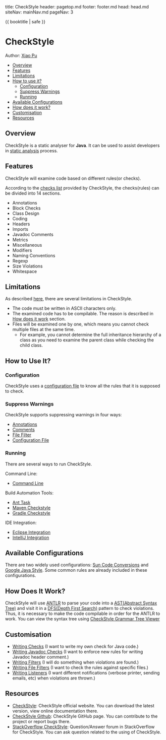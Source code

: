 <frontmatter>
  title: CheckStyle
  header: pagetop.md
  footer: footer.md
  head: head.md
  siteNav: mainNav.md
  pageNav: 3
</frontmatter>

<div class="website-content">

{{ booktitle | safe }}

# CheckStyle

Author: [Xiao Pu](https://nus-oss.github.io/cs3281-website/students/AY1617S2/xiaoPu/xiaoPu-Resume.html)

<box id="article-toc">

* [Overview‎](#overview)
* [Features‎](#features)
* [Limitations‎](#limitations)
* [How to use it‎?](#how-to-use-it)
  * [Configuration‎](#configuration)
  * [Suppress Warnings‎](#suppress-warnings)
  * [Running‎](#running)
* [Available Configurations‎](#available-configurations)
* [How does it work?‎](#how-does-it-work)
* [Customisation‎](#customisation)
* [Resources‎](#resources)
</box>

## Overview

CheckStyle is a static analyser for **Java**. It can be used to assist developers in [static analysis](intro.html) process.

## Features
CheckStyle will examine code based on different rules(or checks).

According to the [checks list](https://checkstyle.sourceforge.net/checks.html) provided by CheckStyle, the checks(rules) can be divided into 14 sections.

- Annotations
- Block Checks
- Class Design
- Coding
- Headers
- Imports
- Javadoc Comments
- Metrics
- Miscellaneous
- Modifiers
- Naming Conventions
- Regexp
- Size Violations
- Whitespace

## Limitations
As described [here](https://checkstyle.sourceforge.net/writingchecks.html#Limitations), there are several limitations in CheckStyle.

- The code must be written in ASCII characters only.
- The examined code has to be compilable. The reason is described in [How does it work](#how-does-it-work) section.
- Files will be examined one by one, which means you cannot check multiple files at the same time.
	- For example, you cannot determine the full inheritance hierarchy of a class as you need to examine the parent class while checking the child class.

## How to Use It?

### Configuration
CheckStyle uses a [configuration file](https://checkstyle.sourceforge.net/config.html) to know all the rules that it is supposed to check.

### Suppress Warnings
CheckStyle supports suppressing warnings in four ways:

- [Annotations](https://checkstyle.sourceforge.net/config_filters.html#SuppressWarningsFilter)
- [Comments](https://checkstyle.sourceforge.net/config_filters.html#SuppressionCommentFilter)
- [File Filter](https://checkstyle.sourceforge.net/config_filefilters.html#BeforeExecutionExclusionFileFilter)
- [Configuration File](https://checkstyle.sourceforge.net/config_filters.html#SuppressionFilter)

### Running
There are several ways to run CheckStyle.

Command Line:

- [Command Line](https://checkstyle.sourceforge.net/cmdline.html)

Build Automation Tools:

- [Ant Task](https://checkstyle.sourceforge.net/anttask.html)
- [Maven Checkstyle](https://maven.apache.org/plugins/maven-checkstyle-plugin/)
- [Gradle Checkstyle](https://docs.gradle.org/current/userguide/checkstyle_plugin.html)

IDE Integration:

- [Eclipse Integration](https://eclipse-cs.sourceforge.net/#!/)
- [IntelliJ Integration](https://plugins.jetbrains.com/idea/plugin/1065-checkstyle-idea)

## Available Configurations
There are two widely used configurations: [Sun Code Conversions](https://www.oracle.com/technetwork/java/javase/documentation/codeconvtoc-136057.html) and [Google Java Style](https://checkstyle.sourceforge.net/reports/google-java-style.html). Some common rules are already included in these configurations.

## How Does It Work?
CheckStyle will use [ANTLR](https://www.antlr.org) to parse your code into a [AST(Abstract Syntax Tree)](https://en.wikipedia.org/wiki/Abstract_syntax_tree) and visit it in a [DFS(Depth First Search)](https://en.wikipedia.org/wiki/Depth-first_search) pattern to check violations. Thus, it is necessary to make the code compilable in order for the ANTLR to work.  You can view the syntax tree using [CheckStyle Grammar Tree Viewer](https://checkstyle.sourceforge.net/writingchecks.html#The_Checkstyle_SDK_Gui)

## Customisation
- [Writing Checks](https://checkstyle.sourceforge.net/writingchecks.html) (I want to write my own check for Java code.)
- [Writing Javadoc Checks](https://checkstyle.sourceforge.net/writingjavadocchecks.html) (I want to enforce new rules for writing Javadoc header comment.)
- [Writing Filters](https://checkstyle.sourceforge.net/writingfilters.html) (I will do something when violations are found.)
- [Writing File Filters](https://checkstyle.sourceforge.net/writingfilefilters.html) (I want to check the rules against specific files.)
- [Writing Listeners](https://checkstyle.sourceforge.net/writinglisteners.html) (I want different notifications (verbose printer, sending emails, etc) when violations are thrown.)

## Resources
- [CheckStyle](https://checkstyle.sourceforge.net/): CheckStyle official website. You can download the latest version, view online documentation there.
- [CheckStyle Github](https://github.com/checkstyle/checkstyle): CheckStyle GitHub page. You can contribute to the project or report bugs there.
- [StackOverflow CheckStyle](https://stackoverflow.com/questions/tagged/checkstyle): Question/Answer forum in StackOverflow for CheckStyle. You can ask question related to the using of CheckStyle.
</div>
